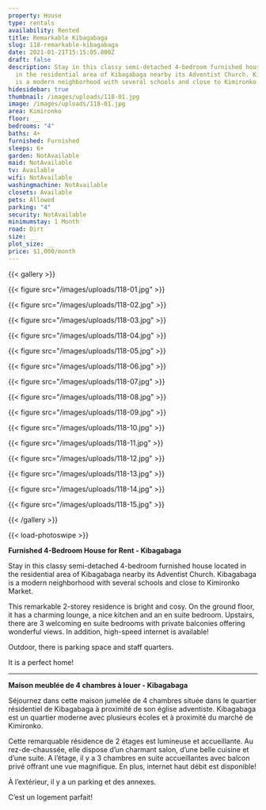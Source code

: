 ```yaml
---
property: House
type: rentals
availability: Rented
title: Remarkable Kibagabaga
slug: 118-remarkable-kibagabaga
date: 2021-01-21T15:15:05.800Z
draft: false
description: Stay in this classy semi-detached 4-bedroom furnished house located
  in the residential area of Kibagabaga nearby its Adventist Church. Kibagabaga
  is a modern neighborhood with several schools and close to Kimironko Market.
hidesidebar: true
thumbnail: /images/uploads/118-01.jpg
image: /images/uploads/118-01.jpg
area: Kimironko
floor: __
bedrooms: "4"
baths: 4+
furnished: Furnished
sleeps: 6+
garden: NotAvailable
maid: NotAvailable
tv: Available
wifi: NotAvailable
washingmachine: NotAvailable
closets: Available
pets: Allowed
parking: "4"
security: NotAvailable
minimumstay: 1 Month
road: Dirt
size: __
plot_size: __
price: $1,000/month
---
```

{{< gallery >}}

{{< figure src="/images/uploads/118-01.jpg" >}}

{{< figure src="/images/uploads/118-02.jpg" >}}

{{< figure src="/images/uploads/118-03.jpg" >}}

{{< figure src="/images/uploads/118-04.jpg" >}}

{{< figure src="/images/uploads/118-05.jpg" >}}

{{< figure src="/images/uploads/118-06.jpg" >}}

{{< figure src="/images/uploads/118-07.jpg" >}}

{{< figure src="/images/uploads/118-08.jpg" >}}

{{< figure src="/images/uploads/118-09.jpg" >}}

{{< figure src="/images/uploads/118-10.jpg" >}}

{{< figure src="/images/uploads/118-11.jpg" >}}

{{< figure src="/images/uploads/118-12.jpg" >}}

{{< figure src="/images/uploads/118-13.jpg" >}}

{{< figure src="/images/uploads/118-14.jpg" >}}

{{< figure src="/images/uploads/118-15.jpg" >}}

{{< /gallery >}}

{{< load-photoswipe >}}

**Furnished 4-Bedroom House for Rent - Kibagabaga**

Stay in this classy semi-detached 4-bedroom furnished house located in the residential area of Kibagabaga nearby its Adventist Church. Kibagabaga is a modern neighborhood with several schools and close to Kimironko Market.

This remarkable 2-storey residence is bright and cosy. On the ground floor, it has a charming lounge, a nice kitchen and an en suite bedroom. Upstairs, there are 3 welcoming en suite bedrooms with private balconies offering wonderful views. In addition, high-speed internet is available!

Outdoor, there is parking space and staff quarters.

It is a perfect home!

- - -

**Maison meublée de 4 chambres à louer - Kibagabaga**

Séjournez dans cette maison jumelée de 4 chambres située dans le quartier résidentiel de Kibagabaga à proximité de son église adventiste. Kibagabaga est un quartier moderne avec plusieurs écoles et à proximité du marché de Kimironko.

Cette remarquable résidence de 2 étages est lumineuse et accueillante. Au rez-de-chaussée, elle dispose d’un charmant salon, d’une belle cuisine et d’une suite. A l’étage, il y a 3 chambres en suite accueillantes avec balcon privé offrant une vue magnifique. En plus, internet haut débit est disponible!

À l’extérieur, il y a un parking et des annexes.

C’est un logement parfait!